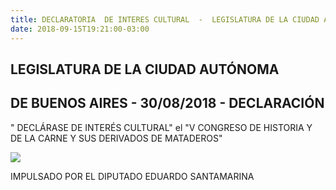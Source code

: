 ```yaml
---
title: DECLARATORIA  DE INTERES CULTURAL  -  LEGISLATURA DE LA CIUDAD AUTONOMA DE BUENOS AIRES
date: 2018-09-15T19:21:00-03:00
---
```


LEGISLATURA DE LA CIUDAD AUTÓNOMA
---------------------------------

DE BUENOS AIRES - 30/08/2018 - DECLARACIÓN
--------------------------------------------

" DECLÁRASE DE INTERÉS CULTURAL" el "V CONGRESO DE HISTORIA Y DE LA CARNE Y SUS DERIVADOS DE MATADEROS"

[![](https://blogger.googleusercontent.com/img/a/AVvXsEhUrm5IPB9g5D-FSRs9rjJ5GrtvY_WhT0GSmnMa5eZZlZ7zfN5ziMFd3um4kxYAbTBShWAeKzTxQYTyDsTAJlZoSAlLdifCvXqpOB9KS0ySo776xpQHduUgUWuJ2MAkgil8Tti0jf0uZRYfrtMgnawQmkAYDhKa_EuvjqWFLWrDcTj7LQhpmeBjvOyoOA=s320)](https://blogger.googleusercontent.com/img/a/AVvXsEhUrm5IPB9g5D-FSRs9rjJ5GrtvY_WhT0GSmnMa5eZZlZ7zfN5ziMFd3um4kxYAbTBShWAeKzTxQYTyDsTAJlZoSAlLdifCvXqpOB9KS0ySo776xpQHduUgUWuJ2MAkgil8Tti0jf0uZRYfrtMgnawQmkAYDhKa_EuvjqWFLWrDcTj7LQhpmeBjvOyoOA=s720)

IMPULSADO POR EL DIPUTADO EDUARDO SANTAMARINA